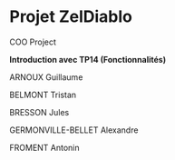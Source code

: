 # Projet ZelDiablo
COO Project

**Introduction avec TP14 (Fonctionnalités)**

ARNOUX Guillaume

BELMONT Tristan

BRESSON Jules

GERMONVILLE-BELLET Alexandre

FROMENT Antonin
